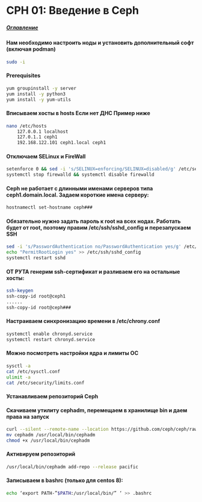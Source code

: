 # CPH 01: Введение в Ceph
##### [Оглавление](./README.md) 

#### Нам необходимо настроить ноды и установить дополнительный софт (включая podman)

```bash
sudo -i
```
#### Prerequisites

```bash
yum groupinstall -y server
yum install -y python3
yum install -y yum-utils
```
#### Вписываем хосты в hosts Если нет ДНС Пример ниже

```bash
nano /etc/hosts
    127.0.0.1 localhost
    127.0.1.1 ceph1
    192.168.122.101 ceph1.local ceph1
```
#### Отключаем SELinux и FireWall

```bash
setenforce 0 && sed -i 's/SELINUX=enforcing/SELINUX=disabled/g' /etc/selinux/config
systemctl stop firewalld && systemctl disable firewalld
```

#### Ceph не работает с длинными именами серверов типа ceph1.domain.local. Задаем короткие имена серверу:

```bash
hostnamectl set-hostname ceph###
```

#### Обязательно нужно задать пароль к root на всех нодах. Работать будет от root, поэтому правим /etc/ssh/sshd_config и перезапускаем SSH

```bash
sed -i 's/PasswordAuthentication no/PasswordAuthentication yes/g' /etc/ssh/sshd_config
echo "PermitRootLogin yes" >> /etc/ssh/sshd_config
systemctl restart sshd
```
#### ОТ РУТА генерим ssh-сертификат и разливаем его на остальные хосты:

```bash
ssh-keygen
ssh-copy-id root@ceph1
......
ssh-copy-id root@ceph###
```

#### Настраиваем синхронизацию времени в /etc/chrony.conf

```bash
systemctl enable chronyd.service
systemctl restart chronyd.service
```
#### Можно посмотреть настройки ядра и лимиты ОС

```bash
sysctl -a
cat /etc/sysctl.conf
ulimit -a
cat /etc/security/limits.conf
```

#### Устанавливаем репозиторий Ceph
#### Скачиваем утилиту cephadm, перемещаем в хранилище bin и даем права на запуск

```bash
curl --silent --remote-name --location https://github.com/ceph/ceph/raw/quincy/src/cephadm/cephadm
mv cephadm /usr/local/bin/cephadm
chmod +x /usr/local/bin/cephadm
```

#### Активируем репозиторий

```bash
/usr/local/bin/cephadm add-repo --release pacific
```
#### Записываем в bashrc (только для centos 8):

```bash
echo ‘export PATH-”$PATH:/usr/local/bin/” ‘ >> .bashrc
```



